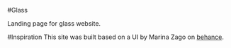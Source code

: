#Glass

Landing page for glass website. 

#Inspiration
This site was built based on a UI by Marina Zago on [behance](https://www.behance.net/collection/181362517/Glassmorphism/).